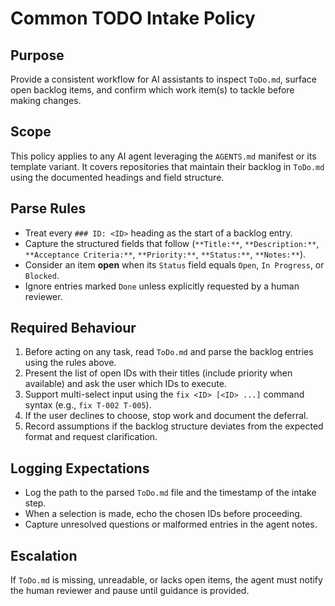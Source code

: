 # Common TODO Intake Policy

## Purpose
Provide a consistent workflow for AI assistants to inspect `ToDo.md`, surface open backlog items, and confirm which work item(s) to tackle before making changes.

## Scope
This policy applies to any AI agent leveraging the `AGENTS.md` manifest or its template variant. It covers repositories that maintain their backlog in `ToDo.md` using the documented headings and field structure.

## Parse Rules
- Treat every `### ID: <ID>` heading as the start of a backlog entry.
- Capture the structured fields that follow (`**Title:**`, `**Description:**`, `**Acceptance Criteria:**`, `**Priority:**`, `**Status:**`, `**Notes:**`).
- Consider an item **open** when its `Status` field equals `Open`, `In Progress`, or `Blocked`.
- Ignore entries marked `Done` unless explicitly requested by a human reviewer.

## Required Behaviour
1. Before acting on any task, read `ToDo.md` and parse the backlog entries using the rules above.
2. Present the list of open IDs with their titles (include priority when available) and ask the user which IDs to execute.
3. Support multi-select input using the `fix <ID> [<ID> ...]` command syntax (e.g., `fix T-002 T-005`).
4. If the user declines to choose, stop work and document the deferral.
5. Record assumptions if the backlog structure deviates from the expected format and request clarification.

## Logging Expectations
- Log the path to the parsed `ToDo.md` file and the timestamp of the intake step.
- When a selection is made, echo the chosen IDs before proceeding.
- Capture unresolved questions or malformed entries in the agent notes.

## Escalation
If `ToDo.md` is missing, unreadable, or lacks open items, the agent must notify the human reviewer and pause until guidance is provided.

